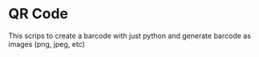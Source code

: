 # QR Code
This scrips to create a barcode with just python
and generate barcode as images (png, jpeg, etc)
